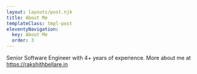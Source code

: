 ```yaml
---
layout: layouts/post.njk
title: About Me
templateClass: tmpl-post
eleventyNavigation:
  key: About Me
  order: 3
---
```


Senior Software Engineer with 4+ years of experience. More about me at https://rakshithbellare.in
